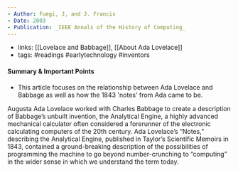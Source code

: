 ```yaml
--- 
- Author: Fuegi, J, and J. Francis
- Date: 2003
- Publication: _IEEE Annals of the History of Computing_
---
```

- links: [[Lovelace and Babbage]], [[About Ada Lovelace]]
- tags: #readings #earlytechnology #inventors

#### Summary & Important Points
- This article focuses on the relationship between Ada Lovelace and Babbage as well as how the 1843 'notes' from Ada came to be.

Augusta Ada Lovelace worked with Charles Babbage to create a description of Babbage’s unbuilt invention, the Analytical Engine, a highly advanced mechanical calculator often considered a forerunner of the electronic calculating computers of the 20th century. Ada Lovelace’s “Notes,” describing the Analytical Engine, published in Taylor’s Scientific Memoirs in 1843, contained a ground-breaking description of the possibilities of programming the machine to go beyond number-crunching to “computing” in the wider sense in which we understand the term today.
